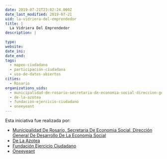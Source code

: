 ```yaml
---
date: 2019-07-21T23:02:24.000Z
date_last_modified: 2019-07-21
uid: la-vidriera-del-emprendedor
title: |
  La Vidriera Del Emprendedor
description: |
  
type: 
website: 
date_ini: 
date_end: 
tags:
  - mapeo-ciudadano
  - participación-ciudadana
  - uso-de-datos-abiertos
cities: 
  - Rosario
organizations_uids:
  - municipalidad-de-rosario-secretaria-de-economia-social-direccion-general-de-desarrollo-de-la-economia-social
  - de-la-azotea
  - fundacion-ejercicio-ciudadano
  - oneeyeant
---
```


Esta iniciativa fue realizada por:

- [Municipalidad De Rosario, Secretaria De Economia Social, Dirección General De Desarrollo De La Economía Social](/organizaciones/municipalidad-de-rosario-secretaria-de-economia-social-direccion-general-de-desarrollo-de-la-economia-social)
- [De La Azotea](/organizaciones/de-la-azotea)
- [Fundación Ejercicio Ciudadano](/organizaciones/fundacion-ejercicio-ciudadano)
- [Oneeyeant](/organizaciones/oneeyeant)
